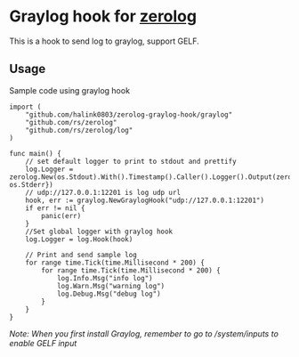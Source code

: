 # Graylog hook for [zerolog](https://github.com/rs/zerolog)

This is a hook to send log to graylog, support GELF.

## Usage

Sample code using graylog hook

```golang
import (
    "github.com/halink0803/zerolog-graylog-hook/graylog"
    "github.com/rs/zerolog"
    "github.com/rs/zerolog/log"
)

func main() {
    // set default logger to print to stdout and prettify    
	log.Logger = zerolog.New(os.Stdout).With().Timestamp().Caller().Logger().Output(zerolog.ConsoleWriter{Out: os.Stderr})  
    // udp://127.0.0.1:12201 is log udp url 
	hook, err := graylog.NewGraylogHook("udp://127.0.0.1:12201")
	if err != nil {
		panic(err)
    }
    //Set global logger with graylog hook
    log.Logger = log.Hook(hook)
    
    // Print and send sample log
    for range time.Tick(time.Millisecond * 200) {
		for range time.Tick(time.Millisecond * 200) {
			log.Info.Msg("info log")
            log.Warn.Msg("warning log")
            log.Debug.Msg("debug log")
		}
	}
}
```

*Note: When you first install Graylog, remember to go to /system/inputs to enable GELF input*